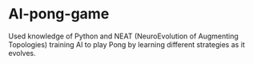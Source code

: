 # AI-pong-game

Used knowledge of Python and NEAT (NeuroEvolution of Augmenting Topologies) training AI to
play Pong by learning different strategies as it evolves.
